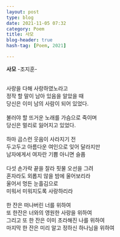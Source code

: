 ```yaml
---
layout: post
type: blog
date: 2021-11-05 07:32
category: Poem
title: 사모
blog-header: true
hash-tag: [Poem, 2021]

---
```


<strong>사모</strong>   -조지훈-<br>

<br>
사랑을 다해 사랑하였노라고<br>
정작 할 말이 남아 있음을 알았을 때<br>
당신은 이미 남의 사람이 되어 있었다.<br>
<br>
불러야 할 뜨거운 노래를 가슴으로 죽이며<br>
당신은 멀리로 잃어지고 있었다.<br>
<br>
하마 곱스런 웃음이 사라지기 전<br>
두고두고 아름다운 여인으로 잊어 달라지만<br>
남자에게서 여자란 기쁨 아니면 슬픔<br>
<br>
다섯 손가락 끝을 잘라 핏물 오선을 그려<br>
혼자라도 외롭지 않을 밤에 울어보리라<br>
울어서 멍든 눈흘김으로<br>
미워서 미워지도록 사랑하리라<br>
<br>
한 잔은 떠나버린 너를 위하여<br>
또 한잔은 너와의 영원한 사랑을 위하여<br>
그리고 또 한 잔은 이미 초라해진 나를 위하여<br>
마지막 한 잔은 미리 알고 정하신 하나님을 위하여<br>